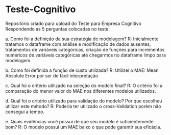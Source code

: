 # Teste-Cognitivo
Repositório criado para upload do Teste para Empresa Cognitivo
Respondendo as 5 perguntas colocadas no teste:

a. Como foi a definição da sua estratégia de modelagem?
R: Inicialmente tratamos o dataframe com análise e modificação de dados ausentes, tratamentos de variáveis categóricas, criação de funções para incrementos numéricos de variáveis categóricas até chegarmos no dataframe limpo para modelagem.

b. Como foi definida a função de custo utilizada?
R: Utilizei o MAE: Mean Absolute Error por ser de fácil interpretação

c. Qual foi o critério utilizado na seleção do modelo final?
R: O critério foi a comparação do menor valor do MAE nos diferentes modelos utilizados.

d. Qual foi o critério utilizado para validação do modelo? Por que escolheu utilizar este
método?
R: Poderia ter utilizado o cross-Validation porém não consegui a tempo.

e. Quais evidências você possui de que seu modelo é suficientemente bom?
R: O modelo possui um MAE baixo o que pode garantir sua eficácia.
